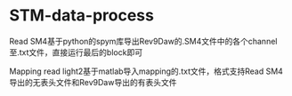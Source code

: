 # STM-data-process
Read SM4基于python的spym库导出Rev9Daw的.SM4文件中的各个channel至.txt文件，直接运行最后的block即可

Mapping read light2基于matlab导入mapping的.txt文件，格式支持Read SM4导出的无表头文件和Rev9Daw导出的有表头文件
